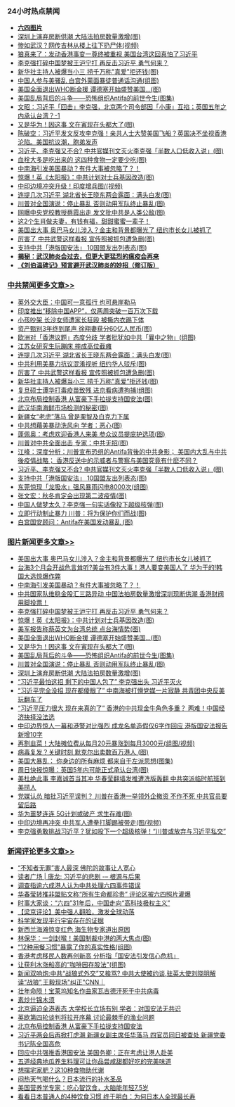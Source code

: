 <div class="catlist">
<h3>24小时热点禁闻</h3>
<ul>
<li><b><a href="64photo" target="_blank">六四图片</a></b></li>
<li><a href="https://github.com/fqnews/bnews/blob/master/topimagenews/20200602/1338127.md">深圳上演弃房断供潮 大陆法拍房数量激增(图)</a></li>
<li><a href="https://github.com/fqnews/bnews/blob/master/cbnews/20200602/1338128.md">惨如武汉？网传吉林从楼上往下扔尸体(视频)</a></li>
<li><a href="https://github.com/fqnews/bnews/blob/master/baitai/20200602/1338031.md">狼真来了&#65306;发动香港事变一尊终被重视 美国台湾这回真怕了习近平</a></li>
<li><a href="https://github.com/fqnews/bnews/blob/master/topimagenews/20200602/1338419.md">李克强打碎中国梦被王沪宁打 再反击习近平 勇气何来？</a></li>
<li><a href="https://github.com/fqnews/bnews/blob/master/cbnews/20200602/1338403.md">新华社主持人被爆当小三 捞千万称"真爱"拒还钱(图)</a></li>
<li><a href="https://github.com/fqnews/bnews/blob/master/cnnews/20200602/1338123.md">中国人参与美骚乱 白宫外蒙面暴徒普通话沟通(组图)</a></li>
<li><a href="https://github.com/fqnews/bnews/blob/master/topimagenews/20200602/1338246.md">美国全面退出WHO断金援 谭德塞开始盛赞美国...(图)</a></li>
<li><a href="https://github.com/fqnews/bnews/blob/master/comments/20200602/1338170.md">美国乱局背后的斗争——恐怖组织Antifa的前世今生(图集)</a></li>
<li><a href="https://github.com/fqnews/bnews/blob/master/cbnews/20200602/1338175.md">文昭：习近平「回击」李克强，北京两个司令部因「小康」互掐；英国五年之内承认台湾？-1 </a></li>
<li><a href="https://github.com/fqnews/bnews/blob/master/topimagenews/20200602/1338203.md">又是华为！因这事 文在寅现在头都大了(图)</a></li>
<li><a href="https://github.com/fqnews/bnews/blob/master/cbnews/20200602/1338118.md">陈破空：习近平发文反攻李克强！亲共人士大赞美国飞船？英国决不坐视香港沦陷。美国抗议潮，胞弟发声 </a></li>
<li><a href="https://github.com/fqnews/bnews/blob/master/cbnews/20200602/1338340.md">习近平、李克强又不合? 中共官媒刊文灭火李克强「半数人口低收入说」(图)</a></li>
<li><a href="https://github.com/fqnews/bnews/blob/master/health/20200602/1338091.md">血栓大多是吃出来的 这四种食物一定要少吃(图)</a></li>
<li><a href="https://github.com/fqnews/bnews/blob/master/topimagenews/20200602/1338444.md">中南海引发美国暴动？有件大事被忽略了？！</a></li>
<li><a href="https://github.com/fqnews/bnews/blob/master/topimagenews/20200602/1338377.md">惊爆！英《太阳报》：中共计划对士兵基因改造(图)</a></li>
<li><a href="https://github.com/fqnews/bnews/blob/master/cnnews/20200602/1338280.md">中印边境冲突升级！印度增兵图/(视频)</a></li>
<li><a href="https://github.com/fqnews/bnews/blob/master/cbnews/20200602/1338410.md">连提几次习近平 湖北省长王晓东两会露面：满头白发(图)</a></li>
<li><a href="https://github.com/fqnews/bnews/blob/master/topimagenews/20200602/1338155.md">川普对全国演说：停止暴乱 否则动用军队终止暴乱(图)</a></li>
<li><a href="https://github.com/fqnews/bnews/blob/master/cnnews/20200602/1338406.md">网曝中央党校教授蔡霞出走 发文批中共是人类公敌(图)</a></li>
<li><a href="https://github.com/fqnews/bnews/blob/master/comments/20200602/1338048.md">这2个生肖做夫妻，有钱有福，甜甜蜜蜜一辈子！</a></li>
<li><a href="https://github.com/fqnews/bnews/blob/master/topimagenews/20200602/1338537.md">美国出大事 奥巴马女儿涉入？金主和背景都曝光了 纽约市长女儿被抓了</a></li>
<li><a href="https://github.com/fqnews/bnews/blob/master/cbnews/20200602/1338404.md">厉害了 中共武警这样看报 宣传照被抓包遭急删(图)</a></li>
<li><a href="https://github.com/fqnews/bnews/blob/master/cbnews/20200602/1338339.md">支持中共「港版国安法」 10国盟友出列表态(图)</a></li>
<li><b><a href="https://github.com/fqnews/bnews/blob/master/comments/20200211/1275071.md" target="_blank">揭秘：武汉肺炎会过去，但更大更猛烈的瘟疫会再来</a></b></li>
<li><b><a href="https://github.com/fqnews/bnews/blob/master/comments/20200207/1272816.md" target="_blank">《刘伯温碑记》预言避开武汉肺炎的妙招（修订版）</a></b></li>
</ul>
</div>

<div class="catlist">
<h3><a href="https://github.com/fqnews/bnews/blob/master/cbnews/" target="_blank">中共禁闻</a><span><a href="https://github.com/fqnews/bnews/blob/master/cbnews/" target="_blank" rel="nofollow">更多文章>></a></span></h3>
<ul>
<li><a href="https://github.com/fqnews/bnews/blob/master/cbnews/20200602/1338558.md" target="_blank">英外交大臣：中国可一意孤行 也可悬崖勒马</a></li>
<li><a href="https://github.com/fqnews/bnews/blob/master/cbnews/20200602/1338437.md" target="_blank">印度推出“移除中国APP”，仅两周突破一百万次下载</a></li>
<li><a href="https://github.com/fqnews/bnews/blob/master/cbnews/20200602/1338425.md" target="_blank">小孩吵架 长沙女师遭家长狂殴 被撕内衣踢下体</a></li>
<li><a href="https://github.com/fqnews/bnews/blob/master/cbnews/20200602/1338424.md" target="_blank">资产甄别3年终到尾声 徐翔妻获分60亿人民币(图)</a></li>
<li><a href="https://github.com/fqnews/bnews/blob/master/cbnews/20200602/1338421.md" target="_blank">欧洲对「香港议题」态度分歧 学者批犹如中共「曩中之物」(组图)</a></li>
<li><a href="https://github.com/fqnews/bnews/blob/master/cbnews/20200602/1338420.md" target="_blank">江苏女研究生玩蹦床 摔成高位截瘫</a></li>
<li><a href="https://github.com/fqnews/bnews/blob/master/cbnews/20200602/1338410.md" target="_blank">连提几次习近平 湖北省长王晓东两会露面：满头白发(图)</a></li>
<li><a href="https://github.com/fqnews/bnews/blob/master/cbnews/20200602/1338405.md" target="_blank">中共利用美暴力抗议混淆视听 纽约华人驳斥(图)</a></li>
<li><a href="https://github.com/fqnews/bnews/blob/master/cbnews/20200602/1338404.md" target="_blank">厉害了 中共武警这样看报 宣传照被抓包遭急删(图)</a></li>
<li><a href="https://github.com/fqnews/bnews/blob/master/cbnews/20200602/1338403.md" target="_blank">新华社主持人被爆当小三 捞千万称&#8221;真爱&#8221;拒还钱(图)</a></li>
<li><a href="https://github.com/fqnews/bnews/blob/master/cbnews/20200602/1338386.md" target="_blank">复旦硕士谭华打毒疫苗致残 进京看病遭拘捕(组图)</a></li>
<li><a href="https://github.com/fqnews/bnews/blob/master/cbnews/20200602/1338385.md" target="_blank">北京布局控制香港 从富豪下手拉拢支持国安法(图)</a></li>
<li><a href="https://github.com/fqnews/bnews/blob/master/cbnews/20200602/1338384.md" target="_blank">武汉华南海鲜市场检测的秘密(图)</a></li>
<li><a href="https://github.com/fqnews/bnews/blob/master/cbnews/20200602/1338378.md" target="_blank">新疆女“老虎”落马 曾是栗智及白克力下属</a></li>
<li><a href="https://github.com/fqnews/bnews/blob/master/cbnews/20200602/1338373.md" target="_blank">中共想藉美暴动洗风向 学者：恶心(图)</a></li>
<li><a href="https://github.com/fqnews/bnews/blob/master/cbnews/20200602/1338359.md" target="_blank">蓬佩奥：考虑欢迎香港人来美 参众议员提庇护选项(图)</a></li>
<li><a href="https://github.com/fqnews/bnews/blob/master/cbnews/20200602/1338344.md" target="_blank">川普对中共全面出击 专家：中共无招(图)</a></li>
<li><a href="https://github.com/fqnews/bnews/blob/master/cbnews/20200602/1338343.md" target="_blank">江峰：深度分析：川普宣布恐组的Antifa背後的中共身影； 美国内大乱与中共後疫情战略； 香港反送中的示威者与警察与美国究竟有什麽不同？</a></li>
<li><a href="https://github.com/fqnews/bnews/blob/master/cbnews/20200602/1338340.md" target="_blank">习近平、李克强又不合? 中共官媒刊文灭火李克强「半数人口低收入说」(图)</a></li>
<li><a href="https://github.com/fqnews/bnews/blob/master/cbnews/20200602/1338339.md" target="_blank">支持中共「港版国安法」 10国盟友出列表态(图)</a></li>
<li><a href="https://github.com/fqnews/bnews/blob/master/cbnews/20200602/1338330.md" target="_blank">东莞惊现「龙吸水」强风暴雨闪电8000次(组图)</a></li>
<li><a href="https://github.com/fqnews/bnews/blob/master/cbnews/20200602/1338329.md" target="_blank">张文宏：秋冬肯定会出现第二波疫情(图)</a></li>
<li><a href="https://github.com/fqnews/bnews/blob/master/cbnews/20200602/1338313.md" target="_blank">中国人做梦太久？李克强一句实话像投下超级核弹(图)</a></li>
<li><a href="https://github.com/fqnews/bnews/blob/master/cbnews/20200602/1338278.md" target="_blank">立即行动制止暴力 川普：将为保护你们而战(图)</a></li>
<li><a href="https://github.com/fqnews/bnews/blob/master/cbnews/20200602/1338277.md" target="_blank">白宫国安顾问：Antifa在美国发动暴乱 (图)</a></li>

</ul>
</div>
<div class="catlist">
<h3><a href="https://github.com/fqnews/bnews/blob/master/topimagenews/" target="_blank">图片新闻</a><span><a href="https://github.com/fqnews/bnews/blob/master/topimagenews/" target="_blank" rel="nofollow">更多文章>></a></span></h3>
<ul>
<li><a href="https://github.com/fqnews/bnews/blob/master/topimagenews/20200602/1338537.md" target="_blank">美国出大事 奥巴马女儿涉入？金主和背景都曝光了 纽约市长女儿被抓了</a></li>
<li><a href="https://github.com/fqnews/bnews/blob/master/topimagenews/20200602/1338509.md" target="_blank">台海3个月会开战危言耸听?美台有3件大事！港人要变美国人了 华为干的!韩国大选惊爆作弊</a></li>
<li><a href="https://github.com/fqnews/bnews/blob/master/topimagenews/20200602/1338444.md" target="_blank">中南海引发美国暴动？有件大事被忽略了？！</a></li>
<li><a href="https://github.com/fqnews/bnews/blob/master/topimagenews/20200602/1338431.md" target="_blank">中共国家队维稳金股汇三路异动 中国法拍房数量激增深圳现断供潮 香港财阀用脚投票！</a></li>
<li><a href="https://github.com/fqnews/bnews/blob/master/topimagenews/20200602/1338419.md" target="_blank">李克强打碎中国梦被王沪宁打 再反击习近平 勇气何来？</a></li>
<li><a href="https://github.com/fqnews/bnews/blob/master/topimagenews/20200602/1338377.md" target="_blank">惊爆！英《太阳报》：中共计划对士兵基因改造(图)</a></li>
<li><a href="https://github.com/fqnews/bnews/blob/master/topimagenews/20200602/1338334.md" target="_blank">美军报告称蔡英文为台湾总统 点台海情势(图)</a></li>
<li><a href="https://github.com/fqnews/bnews/blob/master/topimagenews/20200602/1338246.md" target="_blank">美国全面退出WHO断金援 谭德塞开始盛赞美国&#8230;(图)</a></li>
<li><a href="https://github.com/fqnews/bnews/blob/master/topimagenews/20200602/1338203.md" target="_blank">又是华为！因这事 文在寅现在头都大了(图)</a></li>
<li><a href="https://github.com/fqnews/bnews/blob/master/comments/20200602/1338170.md" target="_blank">美国乱局背后的斗争——恐怖组织Antifa的前世今生(图集)</a></li>
<li><a href="https://github.com/fqnews/bnews/blob/master/topimagenews/20200602/1338155.md" target="_blank">川普对全国演说：停止暴乱 否则动用军队终止暴乱(图)</a></li>
<li><a href="https://github.com/fqnews/bnews/blob/master/topimagenews/20200602/1338127.md" target="_blank">深圳上演弃房断供潮 大陆法拍房数量激增(图)</a></li>
<li><a href="https://github.com/fqnews/bnews/blob/master/topimagenews/20200601/1337921.md" target="_blank">&#8220;习近平最怕这招 剩下的中国人包了&#8221; 李克强出头 习近平灭火</a></li>
<li><a href="https://github.com/fqnews/bnews/blob/master/topimagenews/20200601/1337920.md" target="_blank">“习近平完全没招 现在都傻眼了” 中南海被打懵党媒一片寂静 共青团中央反美玩翻车了</a></li>
<li><a href="https://github.com/fqnews/bnews/blob/master/topimagenews/20200601/1337893.md" target="_blank">“习近平压力很大 现在来真的了&#8221; 香港的中共现金牛角色多重？ 两难！中国经济抉择没法选</a></li>
<li><a href="https://github.com/fqnews/bnews/blob/master/topimagenews/20200601/1337840.md" target="_blank">中印边界惊人一幕和港警对比强烈 成龙名单造假仅6字作回应 港版国安法报告新增10字</a></li>
<li><a href="https://github.com/fqnews/bnews/blob/master/topimagenews/20200601/1337811.md" target="_blank">再割韭菜！大陆摊位费从每月20元暴涨到每月3000元(组图/视频)</a></li>
<li><a href="https://github.com/fqnews/bnews/blob/master/topimagenews/20200601/1337808.md" target="_blank">病毒复发？关键时刻 默克尔出卖数百万港人 (图)</a></li>
<li><a href="https://github.com/fqnews/bnews/blob/master/topimagenews/20200601/1337752.md" target="_blank">美国大暴乱： 你身边的所有麻烦 都来自于左派思想(图集)</a></li>
<li><a href="https://github.com/fqnews/bnews/blob/master/topimagenews/20200601/1337606.md" target="_blank">周日快报惊曝：英国5年内可能正式承认台湾(图)</a></li>
<li><a href="https://github.com/fqnews/bnews/blob/master/topimagenews/20200531/1337513.md" target="_blank">美杜绝此事 李嘉诚首当其冲 华春莹翻墙发推遭洗版轰翻 中共突派临时航班到美捞人</a></li>
<li><a href="https://github.com/fqnews/bnews/blob/master/topimagenews/20200531/1337471.md" target="_blank">党媒认怂 暗批习近平误判？ 川普在香港一举领外企撤资 不作不死 中共官员要留后路</a></li>
<li><a href="https://github.com/fqnews/bnews/blob/master/topimagenews/20200531/1337458.md" target="_blank">华为噩梦连连 5G计划或破产 求生存难(图)</a></li>
<li><a href="https://github.com/fqnews/bnews/blob/master/topimagenews/20200531/1337457.md" target="_blank">中印边境再冲突 中共军人遭拳打脚踢被带走(图/视频)</a></li>
<li><a href="https://github.com/fqnews/bnews/blob/master/topimagenews/20200531/1337393.md" target="_blank">李克强勇敢挑战习近平？犹如投下一个超级核弹！“川普或放弃与习近平私交”</a></li>

</ul>
</div>
<div class="catlist">
<h3><a href="https://github.com/fqnews/bnews/blob/master/comments/" target="_blank">新闻评论</a><span><a href="https://github.com/fqnews/bnews/blob/master/comments/" target="_blank" rel="nofollow">更多文章>></a></span></h3>
<ul>
<li><a href="https://github.com/fqnews/bnews/blob/master/comments/20200602/1338555.md" target="_blank">“不知者无罪”害人最深 佛陀的故事让人宽心</a></li>
<li><a href="https://github.com/fqnews/bnews/blob/master/comments/20200602/1338552.md" target="_blank">读者广场 | 唐龙: 习近平的悲剧 -– 根源与后果</a></li>
<li><a href="https://github.com/fqnews/bnews/blob/master/comments/20200602/1338505.md" target="_blank">调查指逾六成港人认为中共处理六四事件错误</a></li>
<li><a href="https://github.com/fqnews/bnews/blob/master/comments/20200602/1338494.md" target="_blank">华春莹转推非盟贴文称“所有生命都珍贵” 评论区被六四照片灌爆</a></li>
<li><a href="https://github.com/fqnews/bnews/blob/master/comments/20200602/1338477.md" target="_blank">时事大家谈：“六四”31年后，中国走向“高科技极权主义”</a></li>
<li><a href="https://github.com/fqnews/bnews/blob/master/comments/20200602/1338474.md" target="_blank">【梁京评论】美中强人翻脸，激发全球动荡</a></li>
<li><a href="https://github.com/fqnews/bnews/blob/master/comments/20200602/1338453.md" target="_blank">科学家发现平行宇宙存在的证据</a></li>
<li><a href="https://github.com/fqnews/bnews/blob/master/comments/20200602/1338452.md" target="_blank">新西兰海滩惊变红色 海生物专家道出原因</a></li>
<li><a href="https://github.com/fqnews/bnews/blob/master/comments/20200602/1338434.md" target="_blank">林保华：一剑封喉！美国制裁中港的两大焦点(图)</a></li>
<li><a href="https://github.com/fqnews/bnews/blob/master/comments/20200602/1338430.md" target="_blank">“12种用餐习惯”暴露了你的真实性格(组图)</a></li>
<li><a href="https://github.com/fqnews/bnews/blob/master/comments/20200602/1338411.md" target="_blank">香港考虑移民人数再创新高 分析指「国安法引发信心危机」</a></li>
<li><a href="https://github.com/fqnews/bnews/blob/master/comments/20200602/1338409.md" target="_blank">让获利水涨船高的“咖啡园存股法”(组图)</a></li>
<li><a href="https://github.com/fqnews/bnews/blob/master/comments/20200602/1338408.md" target="_blank">新闻双响炮:中共“战狼式外交”又挨骂?  中共大使被约谈,驻英大使刘晓明解读“战狼”,王毅现场&quot;纠正&quot;CNN｜</a></li>
<li><a href="https://github.com/fqnews/bnews/blob/master/comments/20200602/1338402.md" target="_blank">壮年命陨！宝莱坞知名作曲家瓦吉德汗死于中共病毒</a></li>
<li><a href="https://github.com/fqnews/bnews/blob/master/comments/20200602/1338401.md" target="_blank">素炒什锦木须</a></li>
<li><a href="https://github.com/fqnews/bnews/blob/master/comments/20200602/1338393.md" target="_blank">北京逼迫全港表态 大学校长立场有别 学者：对国安法无共识</a></li>
<li><a href="https://github.com/fqnews/bnews/blob/master/comments/20200602/1338370.md" target="_blank">英欧第四轮谈判将拉开序幕 讨论最棘手的渔业问题</a></li>
<li><a href="https://github.com/fqnews/bnews/blob/master/comments/20200602/1338361.md" target="_blank">北京布局控制香港 从富豪下手拉拢支持国安法</a></li>
<li><a href="https://github.com/fqnews/bnews/blob/master/comments/20200602/1338355.md" target="_blank">习近平两会后再掀打虎潮 新疆女副主席任华落马 四官员同日被查处 新疆党委书记陈全国高危</a></li>
<li><a href="https://github.com/fqnews/bnews/blob/master/comments/20200602/1338333.md" target="_blank">回应中共强推香港国安法 美国务卿：正在考虑让港人赴美</a></li>
<li><a href="https://github.com/fqnews/bnews/blob/master/comments/20200602/1338325.md" target="_blank">五道经典地瓜养生料理可让你品尝咸甜都好吃的完美味道</a></li>
<li><a href="https://github.com/fqnews/bnews/blob/master/comments/20200602/1338324.md" target="_blank">想摆宅家肥？这10种食物助代谢</a></li>
<li><a href="https://github.com/fqnews/bnews/blob/master/comments/20200602/1338323.md" target="_blank">闷热天气喝什么？日本流行的补水圣品</a></li>
<li><a href="https://github.com/fqnews/bnews/blob/master/comments/20200602/1338322.md" target="_blank">美国营养学专家：吃心智饮食，大脑能年轻7.5岁</a></li>
<li><a href="https://github.com/fqnews/bnews/blob/master/comments/20200602/1338321.md" target="_blank">看看日本普通人的4种饮食习惯 终于明白：为何日本人全球最长寿</a></li>

</ul>
</div>